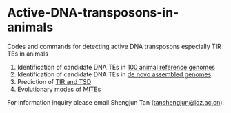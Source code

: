 # Active-DNA-transposons-in-animals
Codes and commands for detecting active DNA transposons especially TIR TEs in animals

1. Identification of candidate DNA TEs in [100 animal reference genomes](./reference_genomes/README.md)
2. Identification of candidate DNA TEs in [de novo assembled genomes](./non_reference_genomes/README.md)
3. Prediction of [TIR and TSD](./TIR_TSD_prediction/README.md)
4. Evolutionary modes of [MITEs](./MITE_analyses/README.md)
   
For information inquiry please email Shengjun Tan (tanshengjun@ioz.ac.cn).
